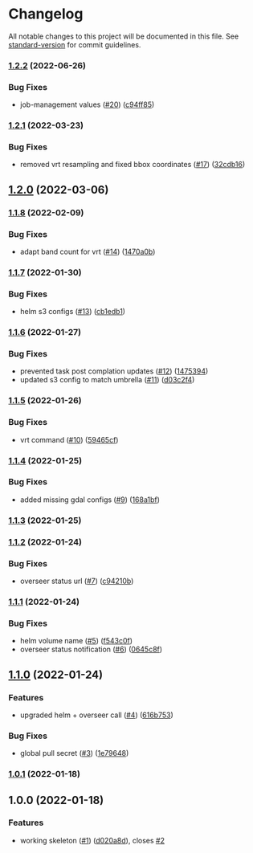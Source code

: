 # Changelog

All notable changes to this project will be documented in this file. See [standard-version](https://github.com/conventional-changelog/standard-version) for commit guidelines.

### [1.2.2](https://github.com/MapColonies/tiles-splitter/compare/v1.2.1...v1.2.2) (2022-06-26)


### Bug Fixes

* job-management values ([#20](https://github.com/MapColonies/tiles-splitter/issues/20)) ([c94ff85](https://github.com/MapColonies/tiles-splitter/commit/c94ff855ae718a8a5602acaa35c543f6776831ec))

### [1.2.1](https://github.com/MapColonies/tiles-splitter/compare/v1.2.0...v1.2.1) (2022-03-23)


### Bug Fixes

* removed vrt resampling and fixed bbox coordinates ([#17](https://github.com/MapColonies/tiles-splitter/issues/17)) ([32cdb16](https://github.com/MapColonies/tiles-splitter/commit/32cdb16d3ac420290dbe76bda2d3bc168e1b42e7))

## [1.2.0](https://github.com/MapColonies/tiles-splitter/compare/v1.1.8...v1.2.0) (2022-03-06)

### [1.1.8](https://github.com/MapColonies/tiles-splitter/compare/v1.1.7...v1.1.8) (2022-02-09)


### Bug Fixes

* adapt band count for vrt ([#14](https://github.com/MapColonies/tiles-splitter/issues/14)) ([1470a0b](https://github.com/MapColonies/tiles-splitter/commit/1470a0b18779f4c955a0f15cc5e1a1c89a75d416))

### [1.1.7](https://github.com/MapColonies/tiles-splitter/compare/v1.1.6...v1.1.7) (2022-01-30)


### Bug Fixes

* helm s3 configs ([#13](https://github.com/MapColonies/tiles-splitter/issues/13)) ([cb1edb1](https://github.com/MapColonies/tiles-splitter/commit/cb1edb11e0357900a662e92592520ec6eccec1a0))

### [1.1.6](https://github.com/MapColonies/tiles-splitter/compare/v1.1.5...v1.1.6) (2022-01-27)


### Bug Fixes

* prevented task post complation updates ([#12](https://github.com/MapColonies/tiles-splitter/issues/12)) ([1475394](https://github.com/MapColonies/tiles-splitter/commit/147539491331d21609cbf1ad1bf27503a2abbf3b))
* updated s3 config to match  umbrella ([#11](https://github.com/MapColonies/tiles-splitter/issues/11)) ([d03c2f4](https://github.com/MapColonies/tiles-splitter/commit/d03c2f4cd140acd1a0422c085c6354bcf89e3fb0))

### [1.1.5](https://github.com/MapColonies/tiles-splitter/compare/v1.1.4...v1.1.5) (2022-01-26)


### Bug Fixes

* vrt command ([#10](https://github.com/MapColonies/tiles-splitter/issues/10)) ([59465cf](https://github.com/MapColonies/tiles-splitter/commit/59465cf96828246197f08fe7358451e72048ae0a))

### [1.1.4](https://github.com/MapColonies/tiles-splitter/compare/v1.1.3...v1.1.4) (2022-01-25)


### Bug Fixes

* added missing gdal configs ([#9](https://github.com/MapColonies/tiles-splitter/issues/9)) ([168a1bf](https://github.com/MapColonies/tiles-splitter/commit/168a1bf4da23be3bc277ab0f7f1d28306d9d69a0))

### [1.1.3](https://github.com/MapColonies/tiles-splitter/compare/v1.1.2...v1.1.3) (2022-01-25)

### [1.1.2](https://github.com/MapColonies/tiles-splitter/compare/v1.1.1...v1.1.2) (2022-01-24)


### Bug Fixes

* overseer status url ([#7](https://github.com/MapColonies/tiles-splitter/issues/7)) ([c94210b](https://github.com/MapColonies/tiles-splitter/commit/c94210bc5c649cee5c25bc53ecb8b4e347d3add2))

### [1.1.1](https://github.com/MapColonies/tiles-splitter/compare/v1.1.0...v1.1.1) (2022-01-24)


### Bug Fixes

* helm volume name ([#5](https://github.com/MapColonies/tiles-splitter/issues/5)) ([f543c0f](https://github.com/MapColonies/tiles-splitter/commit/f543c0fd3f85d2b9c7231281fed7d7517a0c6fc5))
* overseer status notification ([#6](https://github.com/MapColonies/tiles-splitter/issues/6)) ([0645c8f](https://github.com/MapColonies/tiles-splitter/commit/0645c8fa7d17cfa3d8642863dcf2ea5f73c9ec6e))

## [1.1.0](https://github.com/MapColonies/tiles-splitter/compare/v1.0.1...v1.1.0) (2022-01-24)


### Features

* upgraded helm + overseer call ([#4](https://github.com/MapColonies/tiles-splitter/issues/4)) ([616b753](https://github.com/MapColonies/tiles-splitter/commit/616b753283981fb738ed75d7777c9e760bde9d99))


### Bug Fixes

* global pull secret ([#3](https://github.com/MapColonies/tiles-splitter/issues/3)) ([1e79648](https://github.com/MapColonies/tiles-splitter/commit/1e79648a0b4a8a64d76d2747faf53737a16b279b))

### [1.0.1](https://github.com/MapColonies/tiles-splitter/compare/v1.0.0...v1.0.1) (2022-01-18)

## 1.0.0 (2022-01-18)


### Features

* working skeleton ([#1](https://github.com/MapColonies/tiles-splitter/issues/1)) ([d020a8d](https://github.com/MapColonies/tiles-splitter/commit/d020a8d342637a3a4a557cc72dc8935a9bdd4f93)), closes [#2](https://github.com/MapColonies/tiles-splitter/issues/2)
